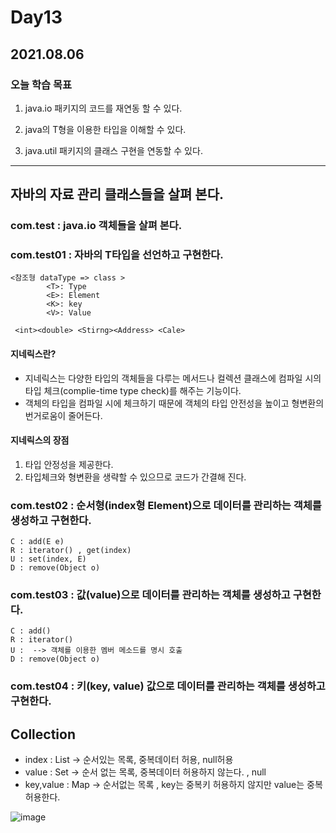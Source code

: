 # Day13


## 2021.08.06


### 오늘 학습 목표 
1) java.io 패키지의 코드를 재연동 할 수 있다.

2) java의 T형을 이용한 타입을 이해할 수 있다.

3) java.util 패키지의 클래스 구현을 연동할 수 있다.

----------------------------------------------------
## 자바의 자료 관리 클래스들을 살펴 본다.

### com.test : java.io 객체들을 살펴 본다.

### com.test01 : 자바의 T타입을 선언하고 구현한다.  
```
<참조형 dataType => class >
		<T>: Type
		<E>: Element
		<K>: key
		<V>: Value
	
 <int><double> <Stirng><Address> <Cale>
```
#### 지네릭스란? 
- 지네릭스는 다양한 타입의 객체들을 다루는 메서드나 컬렉션 클래스에 컴파일 시의 타입 체크(complie-time type check)를 해주는 기능이다.<br>
- 객체의 타입을 컴파일 시에 체크하기 때문에 객체의 타입 안전성을 높이고 형변환의 번거로움이 줄어든다.

#### 지네릭스의 장점
1) 타입 안정성을 제공한다.
2) 타입체크와 형변환을 생략할 수 있으므로 코드가 간결해 진다.


### com.test02 : 순서형(index형 Element)으로 데이터를 관리하는 객체를 생성하고 구현한다.
```
C : add(E e)
R : iterator() , get(index)
U : set(index, E)
D : remove(Object o)
```

### com.test03 : 값(value)으로 데이터를 관리하는 객체를 생성하고 구현한다.
```
C : add()
R : iterator()
U :  --> 객체를 이용한 멤버 메소드를 명시 호출
D : remove(Object o)
```			

### com.test04 : 키(key, value) 값으로 데이터를 관리하는 객체를 생성하고 구현한다.




## Collection
- index	: List -> 순서있는 목록, 중복데이터 허용, null허용
- value	: Set -> 순서 없는 목록, 중복데이터 허용하지 않는다. , null
- key,value : Map -> 순서없는 목록 , key는 중복키 허용하지 않지만 value는 중복허용한다.
	
![image](https://user-images.githubusercontent.com/56623911/128521360-06ddc0b0-1191-4e96-b514-fd037bc39f5b.png)
	
	

